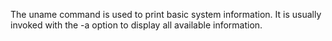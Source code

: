  The uname command is used to print basic system information. It is usually invoked with the -a option to display all available information.